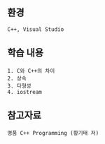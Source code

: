 ## 환경
    C++, Visual Studio
## 학습 내용
    1. C와 C++의 차이
    2. 상속
    3. 다형성
    4. iostream
## 참고자료
    명품 C++ Programming (황기태 저)
